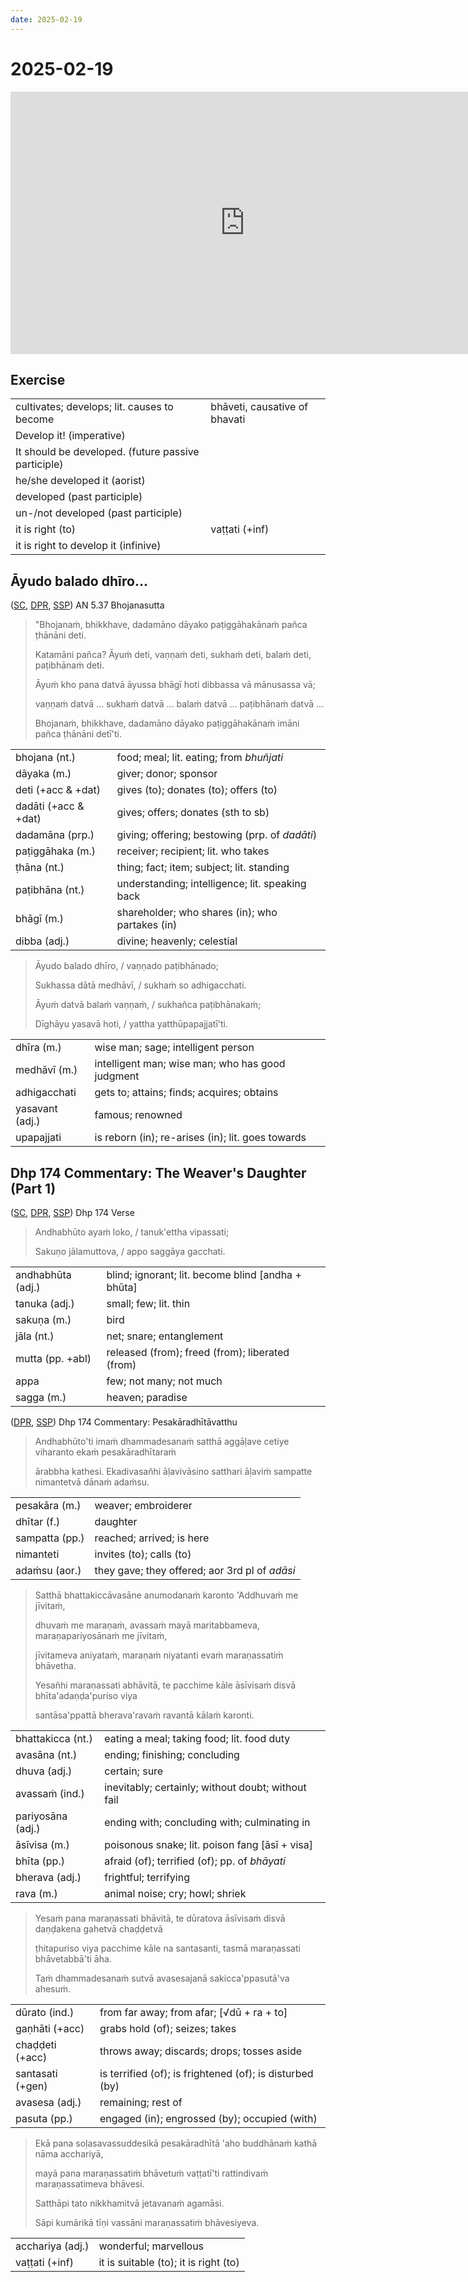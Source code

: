 ```yaml
---
date: 2025-02-19
---
```


<!-- more -->

<div class='declensions'></div>


# 2025-02-19

<iframe width="750" height="420" src="https://www.youtube.com/embed/eIx4Co7FZPw" title="Āyudo balado dhīro, Dhp 174 The Weaver's Daughter (Part 1)" frameborder="0" allow="accelerometer; autoplay; clipboard-write; encrypted-media; gyroscope; picture-in-picture; web-share" allowfullscreen></iframe>

## Exercise

|  |  |
|----|----|
| cultivates; develops; lit. causes to become | bhāveti, causative of bhavati |
| Develop it! (imperative) |  |
| It should be developed. (future passive participle) |  |
| he/she developed it (aorist) |  |
| developed (past participle) |  |
| un-/not developed (past participle) |  |
| it is right (to) | vaṭṭati (+inf) |
| it is right to develop it (infinive) |  |

## Āyudo balado dhīro...

([SC](https://suttacentral.net/an5.37/pli/ms), [DPR](https://www.digitalpalireader.online/_dprhtml/index.html?loc=a.4.0.0.0.3.6.m), [SSP](http://localhost:4848/suttas/an5.37/pli/ms?window_type=Sutta+Study)) AN 5.37 Bhojanasutta

> "Bhojanaṁ, bhikkhave, dadamāno dāyako paṭiggāhakānaṁ pañca ṭhānāni deti.
>
> Katamāni pañca? Āyuṁ deti, vaṇṇaṁ deti, sukhaṁ deti, balaṁ deti, paṭibhānaṁ deti.
>
> Āyuṁ kho pana datvā āyussa bhāgī hoti dibbassa vā mānusassa vā;
>
> vaṇṇaṁ datvā ... sukhaṁ datvā ... balaṁ datvā ... paṭibhānaṁ datvā ...
>
> Bhojanaṁ, bhikkhave, dadamāno dāyako paṭiggāhakānaṁ imāni pañca ṭhānāni detī'ti.

|                      |                                                 |
|----------------------|-------------------------------------------------|
| bhojana (nt.)        | food; meal; lit. eating; from *bhuñjati*        |
| dāyaka (m.)          | giver; donor; sponsor                           |
| deti (+acc & +dat)   | gives (to); donates (to); offers (to)           |
| dadāti (+acc & +dat) | gives; offers; donates (sth to sb)              |
| dadamāna (prp.)      | giving; offering; bestowing (prp. of *dadāti*)  |
| paṭiggāhaka (m.)     | receiver; recipient; lit. who takes             |
| ṭhāna (nt.)          | thing; fact; item; subject; lit. standing       |
| paṭibhāna (nt.)      | understanding; intelligence; lit. speaking back |
| bhāgī (m.)           | shareholder; who shares (in); who partakes (in) |
| dibba (adj.)         | divine; heavenly; celestial                     |

> Āyudo balado dhīro, / vaṇṇado paṭibhānado;
>
> Sukhassa dātā medhāvī, / sukhaṁ so adhigacchati.
>
> Āyuṁ datvā balaṁ vaṇṇaṁ, / sukhañca paṭibhānakaṁ;
>
> Dīghāyu yasavā hoti, / yattha yatthūpapajjatī'ti.

|                 |                                                   |
|-----------------|---------------------------------------------------|
| dhīra (m.)      | wise man; sage; intelligent person                |
| medhāvī (m.)    | intelligent man; wise man; who has good judgment  |
| adhigacchati    | gets to; attains; finds; acquires; obtains        |
| yasavant (adj.) | famous; renowned                                  |
| upapajjati      | is reborn (in); re-arises (in); lit. goes towards |

## Dhp 174 Commentary: The Weaver's Daughter (Part 1)

([SC](https://suttacentral.net/dhp167-178/pli/ms), [DPR](https://www.digitalpalireader.online/_dprhtml/index.html?loc=k.1.0.0.12.0.0.m), [SSP](http://localhost:4848/suttas/dhp167-178/pli/ms?quote=Andhabh%25C5%25ABto%2520aya%25E1%25B9%2581%2520loko&window_type=Sutta+Study)) Dhp 174 Verse

> Andhabhūto ayaṁ loko, / tanuk'ettha vipassati;
>
> Sakuṇo jālamuttova, / appo saggāya gacchati.

|                   |                                                      |
|-------------------|------------------------------------------------------|
| andhabhūta (adj.) | blind; ignorant; lit. become blind \[andha + bhūta\] |
| tanuka (adj.)     | small; few; lit. thin                                |
| sakuṇa (m.)       | bird                                                 |
| jāla (nt.)        | net; snare; entanglement                             |
| mutta (pp. +abl)  | released (from); freed (from); liberated (from)      |
| appa              | few; not many; not much                              |
| sagga (m.)        | heaven; paradise                                     |

([DPR](https://www.digitalpalireader.online/_dprhtml/index.html?loc=k.1.0.1.4.6.x.a), [SSP](http://localhost:4848/suttas/s0502a.att/pli/cst4?quote=andhabh%25C5%25ABtoti%2520ima%25E1%25B9%2581%2520dhammadesana%25E1%25B9%2581&window_type=Sutta+Study)) Dhp 174 Commentary: Pesakāradhītāvatthu

> Andhabhūto'ti imaṁ dhammadesanaṁ satthā aggāḷave cetiye viharanto ekaṁ pesakāradhītaraṁ
>
> ārabbha kathesi. Ekadivasañhi āḷavivāsino satthari āḷaviṁ sampatte nimantetvā dānaṁ adaṁsu.

|                |                                                |
|----------------|------------------------------------------------|
| pesakāra (m.)  | weaver; embroiderer                            |
| dhītar (f.)    | daughter                                       |
| sampatta (pp.) | reached; arrived; is here                      |
| nimanteti      | invites (to); calls (to)                       |
| adaṁsu (aor.)  | they gave; they offered; aor 3rd pl of *adāsi* |

> Satthā bhattakiccāvasāne anumodanaṁ karonto 'Addhuvaṁ me jīvitaṁ,
>
> dhuvaṁ me maraṇaṁ, avassaṁ mayā maritabbameva, maraṇapariyosānaṁ me jīvitaṁ,
>
> jīvitameva aniyataṁ, maraṇaṁ niyatanti evaṁ maraṇassatiṁ bhāvetha.
>
> Yesañhi maraṇassati abhāvitā, te pacchime kāle āsīvisaṁ disvā bhīta'adaṇḍa'puriso viya
>
> santāsa'ppattā bherava'ravaṁ ravantā kālaṁ karonti.

|                   |                                                    |
|-------------------|----------------------------------------------------|
| bhattakicca (nt.) | eating a meal; taking food; lit. food duty         |
| avasāna (nt.)     | ending; finishing; concluding                      |
| dhuva (adj.)      | certain; sure                                      |
| avassaṁ (ind.)    | inevitably; certainly; without doubt; without fail |
| pariyosāna (adj.) | ending with; concluding with; culminating in       |
| āsīvisa (m.)      | poisonous snake; lit. poison fang \[āsī + visa\]   |
| bhīta (pp.)       | afraid (of); terrified (of); pp. of *bhāyati*      |
| bherava (adj.)    | frightful; terrifying                              |
| rava (m.)         | animal noise; cry; howl; shriek                    |

> Yesaṁ pana maraṇassati bhāvitā, te dūratova āsīvisaṁ disvā daṇḍakena gahetvā chaḍḍetvā
>
> ṭhitapuriso viya pacchime kāle na santasanti, tasmā maraṇassati bhāvetabbā'ti āha.
>
> Taṁ dhammadesanaṁ sutvā avasesajanā sakicca'ppasutā'va ahesuṁ.

|                  |                                                          |
|------------------|----------------------------------------------------------|
| dūrato (ind.)    | from far away; from afar; \[√dū + ra + to\]              |
| gaṇhāti (+acc)   | grabs hold (of); seizes; takes                           |
| chaḍḍeti (+acc)  | throws away; discards; drops; tosses aside               |
| santasati (+gen) | is terrified (of); is frightened (of); is disturbed (by) |
| avasesa (adj.)   | remaining; rest of                                       |
| pasuta (pp.)     | engaged (in); engrossed (by); occupied (with)            |

> Ekā pana soḷasavassuddesikā pesakāradhītā 'aho buddhānaṁ kathā nāma acchariyā,
>
> mayā pana maraṇassatiṁ bhāvetuṁ vaṭṭatī'ti rattindivaṁ maraṇassatimeva bhāvesi.
>
> Satthāpi tato nikkhamitvā jetavanaṁ agamāsi.
>
> Sāpi kumārikā tīṇi vassāni maraṇassatiṁ bhāvesiyeva.

|                  |                                       |
|------------------|---------------------------------------|
| acchariya (adj.) | wonderful; marvellous                 |
| vaṭṭati (+inf)   | it is suitable (to); it is right (to) |
